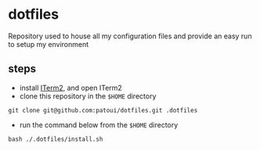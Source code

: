 # dotfiles

Repository used to house all my configuration files and provide an easy run to setup my environment

## steps

- install [ITerm2](https://iterm2.com/), and open ITerm2
- clone this repository in the `$HOME` directory
```
git clone git@github.com:patoui/dotfiles.git .dotfiles
```
- run the command below from the `$HOME` directory
```
bash ./.dotfiles/install.sh
```
